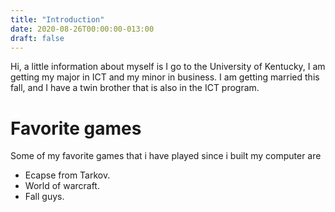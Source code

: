 ```yaml
---
title: "Introduction"
date: 2020-08-26T00:00:00-013:00
draft: false
---
```

Hi, a little information about myself is I go to the University of Kentucky, I am getting my major in ICT and my minor in business.
I am getting married this fall, and I have a twin brother that is also in the ICT program.
<!DOCTYPE HTML>
<html>
  <body>
<h1> Favorite games</h1>
<p> Some of my favorite games that i have played since i built my computer are</p>
<ul>
<li>Ecapse from Tarkov.</li>
<li>World of warcraft.</li>
<li>Fall guys.</li>
</ul>
  </body>
  </html>
  
